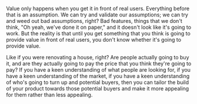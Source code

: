 Value only happens when you get it in front of real users. Everything before that is an assumption. We can try and validate our assumptions; we can try and weed out bad assumptions, right? Bad features, things that we don't think, "Oh yeah, we've done it on paper," and it doesn't look like it's going to work. But the reality is that until you get something that you think is going to provide value in front of real users, you don't know whether it's going to provide value.

Like if you were renovating a house, right? Are people actually going to buy it, and are they actually going to pay the price that you think they're going to pay? If you have a keen understanding of what people are looking for, if you have a keen understanding of the market, if you have a keen understanding of who's going to turn up and potential buyers, then you can tailor the build of your product towards those potential buyers and make it more appealing for them rather than less appealing.